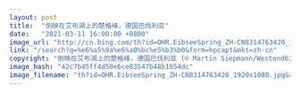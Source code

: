 ```yaml
---
layout: post
title:  "倒映在艾布湖上的楚格峰，德国巴伐利亚"
date:   "2021-03-11 16:00:00 +0800"
image_url: "http://cn.bing.com/th?id=OHR.EibseeSpring_ZH-CN8314763420_1920x1080.jpg&rf=LaDigue_1920x1080.jpg&pid=hp"
link: "/search?q=%e6%a5%9a%e6%a0%bc%e5%b3%b0&form=hpcapt&mkt=zh-cn"
copyright: "倒映在艾布湖上的楚格峰，德国巴伐利亚 (© Martin Siepmann/Westend61/Offset by Shutterstock)"
image_hash: "42c7b45ff4d50e6ce83547b48b1654dc"
image_filename: "th?id=OHR.EibseeSpring_ZH-CN8314763420_1920x1080.jpg&rf=LaDigue_1920x1080.jpg&pid=hp"
---
```

